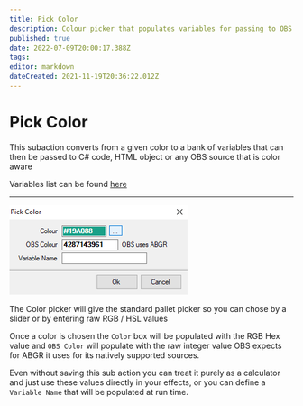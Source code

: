 ```yaml
---
title: Pick Color
description: Colour picker that populates variables for passing to OBS and HTML objects
published: true
date: 2022-07-09T20:00:17.388Z
tags: 
editor: markdown
dateCreated: 2021-11-19T20:36:22.012Z
---
```


# Pick Color
This subaction converts from a given color to a bank of variables that can then be passed to C# code, HTML object or any OBS source that is color aware

Variables list can be found [here](https://wiki.streamer.bot/en/Variables#pick-color)

***

![pick-color.png](/pick-color.png)

The Color picker will give the standard pallet picker so you can chose by a slider or by entering raw RGB / HSL values

Once a color is chosen the `Color` box will be populated with the RGB Hex value and `OBS Color` will populate with the raw integer value OBS expects for ABGR it uses for its natively supported sources.

Even without saving this sub action you can treat it purely as a calculator and just use these values directly in your effects, or you can define a `Variable Name` that will be populated at run time.

